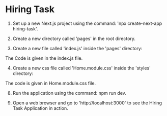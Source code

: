 # Hiring Task

1. Set up a new Next.js project using the command: 'npx create-next-app hiring-task'.

2. Create a new directory called 'pages' in the root directory.

3. Create a new file called 'index.js' inside the 'pages' directory:

The Code is given in the index.js file.


4. Create a new css file called 'Home.module.css' inside the 'styles' directory:

The code is given in Home.module.css file.


8. Run the application using the command: npm run dev.

9. Open a web browser and go to 'http://localhost:3000' to see the Hiring Task Application in action.
